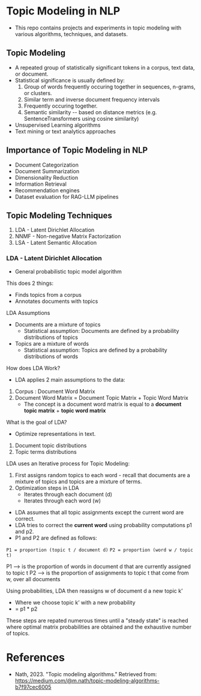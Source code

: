 # Topic Modeling in NLP
* This repo contains projects and experiments in topic modeling with various algorithms, techniques, and datasets.

## Topic Modeling 
- A repeated group of statistically significant tokens in a corpus, text data, or document.
- Statistical significance is usually defined by:
  1. Group of words frequently occuring together in sequences, n-grams, or clusters.
  2. Similar term and inverse document frequency intervals
  3. Frequently occuring together.
  4. Semantic similarity -- based on distance metrics (e.g. SentenceTransformers using cosine similarity)
 - Unsupervised Learning algorithms
 - Text mining or text analytics approaches

## Importance of Topic Modeling in NLP
- Document Categorization
- Document Summarization
- Dimensionality Reduction
- Information Retrieval
- Recommendation engines
- Dataset evaluation for RAG-LLM pipelines

## Topic Modeling Techniques
1. LDA - Latent Dirichlet Allocation
2. NNMF - Non-negative Matrix Factorization
3. LSA - Latent Semantic Allocation

### LDA - Latent Dirichlet Allocation
* General probabilistic topic model algorithm

This does 2 things:
* Finds topics from a corpus
* Annotates documents with topics

LDA Assumptions
* Documents are a mixture of topics
    * Statistical assumption: Documents are defined by a probability distributions of topics
* Topics are a mixture of words
    * Statistical assumption: Topics are defined by a probability distributions of words


How does LDA Work?
* LDA applies 2 main assumptions to the data:

1. Corpus : Document Word Matrix
2. Document Word Matrix = Document Topic Matrix + Topic Word Matrix
   * The concept is a document word matrix is equal to a **document topic matrix** + **topic word matrix**
  
What is the goal of LDA?
* Optimize representations in text.
1. Document topic distributions
2. Topic terms distributions


LDA uses an Iterative process for Topic Modeling:
1. First assigns random topics to each word - recall that documents are a mixture of topics and topics are a mixture of terms.
2. Optimization steps in LDA
   * Iterates through each document (d)
   * Iterates through each word (w)

* LDA assumes that all topic assignments except the current word are correct. 
* LDA tries to correct the **current word** using probability computations p1 and p2.
* P1 and P2 are defined as follows:

`P1 = proportion (topic t / document d)`
`P2 = proportion (word w / topic t)`

P1 —> is the proportion of words in document d that are currently assigned to topic t
P2 —> is the proportion of assignments to topic t that come from w, over all documents


Using probabilities, LDA then reassigns w of document d a new topic k’
- Where we choose topic k’ with a new probability
- = p1 * p2

These steps are repated numerous times until a "steady state" is reached where optimal matrix probabilities are obtained and the exhaustive number of topics.


# References
* Nath, 2023. "Topic modeling algorithms." Retrieved from: https://medium.com/@m.nath/topic-modeling-algorithms-b7f97cec6005
